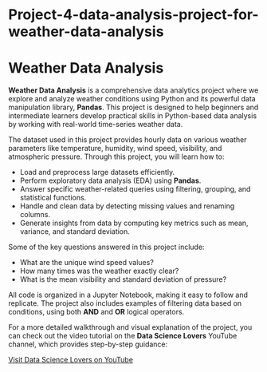 # Project-4-data-analysis-project-for-weather-data-analysis
# Weather Data Analysis

**Weather Data Analysis** is a comprehensive data analytics project where we explore and analyze weather conditions using Python and its powerful data manipulation library, **Pandas**. This project is designed to help beginners and intermediate learners develop practical skills in Python-based data analysis by working with real-world time-series weather data.

The dataset used in this project provides hourly data on various weather parameters like temperature, humidity, wind speed, visibility, and atmospheric pressure. Through this project, you will learn how to:
- Load and preprocess large datasets efficiently.
- Perform exploratory data analysis (EDA) using **Pandas**.
- Answer specific weather-related queries using filtering, grouping, and statistical functions.
- Handle and clean data by detecting missing values and renaming columns.
- Generate insights from data by computing key metrics such as mean, variance, and standard deviation.

Some of the key questions answered in this project include:
- What are the unique wind speed values?
- How many times was the weather exactly clear?
- What is the mean visibility and standard deviation of pressure?

All code is organized in a Jupyter Notebook, making it easy to follow and replicate. The project also includes examples of filtering data based on conditions, using both **AND** and **OR** logical operators.

For a more detailed walkthrough and visual explanation of the project, you can check out the video tutorial on the **Data Science Lovers** YouTube channel, which provides step-by-step guidance:

[Visit Data Science Lovers on YouTube](https://www.youtube.com/channel/UCfzlCWGWYyIQ0aLC5w48gBQ)

